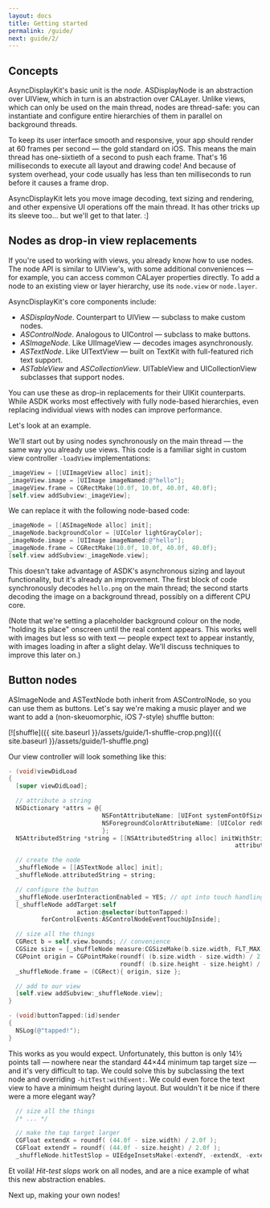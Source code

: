 ```yaml
---
layout: docs
title: Getting started
permalink: /guide/
next: guide/2/
---
```


## Concepts

AsyncDisplayKit's basic unit is the *node*.  ASDisplayNode is an abstraction
over UIView, which in turn is an abstraction over CALayer.  Unlike views, which
can only be used on the main thread, nodes are thread-safe:  you can
instantiate and configure entire hierarchies of them in parallel on background
threads.

To keep its user interface smooth and responsive, your app should render at 60
frames per second &mdash; the gold standard on iOS.  This means the main thread
has one-sixtieth of a second to push each frame.  That's 16 milliseconds to
execute all layout and drawing code!  And because of system overhead, your code
usually has less than ten milliseconds to run before it causes a frame drop.

AsyncDisplayKit lets you move image decoding, text sizing and rendering, and
other expensive UI operations off the main thread.  It has other tricks up its
sleeve too... but we'll get to that later.  :]

## Nodes as drop-in view replacements

If you're used to working with views, you already know how to use nodes.  The
node API is similar to UIView's, with some additional conveniences &mdash; for
example, you can access common CALayer properties directly.  To add a node to
an existing view or layer hierarchy, use its `node.view` or `node.layer`.

AsyncDisplayKit's core components include:

*  *ASDisplayNode*.  Counterpart to UIView &mdash; subclass to make custom nodes.
*  *ASControlNode*.  Analogous to UIControl &mdash; subclass to make buttons.
*  *ASImageNode*.  Like UIImageView &mdash; decodes images asynchronously.
*  *ASTextNode*.  Like UITextView &mdash; built on TextKit with full-featured
   rich text support.
*  *ASTableView* and *ASCollectionView*.  UITableView and UICollectionView
   subclasses that support nodes.

You can use these as drop-in replacements for their UIKit counterparts.  While
ASDK works most effectively with fully node-based hierarchies, even replacing
individual views with nodes can improve performance.

Let's look at an example.

We'll start out by using nodes synchronously on the main thread &mdash; the
same way you already use views.  This code is a familiar sight in custom view
controller `-loadView` implementations:

```objective-c
_imageView = [[UIImageView alloc] init];
_imageView.image = [UIImage imageNamed:@"hello"];
_imageView.frame = CGRectMake(10.0f, 10.0f, 40.0f, 40.0f);
[self.view addSubview:_imageView];
```

We can replace it with the following node-based code:

```objective-c
_imageNode = [[ASImageNode alloc] init];
_imageNode.backgroundColor = [UIColor lightGrayColor];
_imageNode.image = [UIImage imageNamed:@"hello"];
_imageNode.frame = CGRectMake(10.0f, 10.0f, 40.0f, 40.0f);
[self.view addSubview:_imageNode.view];
```

This doesn't take advantage of ASDK's asynchronous sizing and layout
functionality, but it's already an improvement.  The first block of code
synchronously decodes `hello.png` on the main thread; the second starts
decoding the image on a background thread, possibly on a different CPU core.

(Note that we're setting a placeholder background colour on the node, "holding
its place" onscreen until the real content appears.  This works well with
images but less so with text &mdash; people expect text to appear instantly,
with images loading in after a slight delay.  We'll discuss techniques to
improve this later on.)

## Button nodes

ASImageNode and ASTextNode both inherit from ASControlNode, so you can use them
as buttons.  Let's say we're making a music player and we want to add a
(non-skeuomorphic, iOS 7-style) shuffle button:

[![shuffle]({{ site.baseurl }}/assets/guide/1-shuffle-crop.png)]({{ site.baseurl }}/assets/guide/1-shuffle.png)

Our view controller will look something like this:

```objective-c
- (void)viewDidLoad
{
  [super viewDidLoad];

  // attribute a string
  NSDictionary *attrs = @{
                          NSFontAttributeName: [UIFont systemFontOfSize:12.0f],
                          NSForegroundColorAttributeName: [UIColor redColor],
                          };
  NSAttributedString *string = [[NSAttributedString alloc] initWithString:@"shuffle"
                                                               attributes:attrs];

  // create the node
  _shuffleNode = [[ASTextNode alloc] init];
  _shuffleNode.attributedString = string;

  // configure the button
  _shuffleNode.userInteractionEnabled = YES; // opt into touch handling
  [_shuffleNode addTarget:self
                   action:@selector(buttonTapped:)
         forControlEvents:ASControlNodeEventTouchUpInside];

  // size all the things
  CGRect b = self.view.bounds; // convenience
  CGSize size = [_shuffleNode measure:CGSizeMake(b.size.width, FLT_MAX)];
  CGPoint origin = CGPointMake(roundf( (b.size.width - size.width) / 2.0f ),
                               roundf( (b.size.height - size.height) / 2.0f ));
  _shuffleNode.frame = (CGRect){ origin, size };

  // add to our view
  [self.view addSubview:_shuffleNode.view];
}

- (void)buttonTapped:(id)sender
{
  NSLog(@"tapped!");
}
```

This works as you would expect.  Unfortunately, this button is only 14&frac12;
points tall &mdash; nowhere near the standard 44&times;44 minimum tap target
size &mdash; and it's very difficult to tap.  We could solve this by
subclassing the text node and overriding `-hitTest:withEvent:`.  We could even
force the text view to have a minimum height during layout.  But wouldn't it be
nice if there were a more elegant way?

```objective-c
  // size all the things
  /* ... */

  // make the tap target larger
  CGFloat extendX = roundf( (44.0f - size.width) / 2.0f );
  CGFloat extendY = roundf( (44.0f - size.height) / 2.0f );
  _shuffleNode.hitTestSlop = UIEdgeInsetsMake(-extendY, -extendX, -extendY, -extendX);
```

Et voilà!  *Hit-test slops* work on all nodes, and are a nice example of what
this new abstraction enables.

Next up, making your own nodes!
